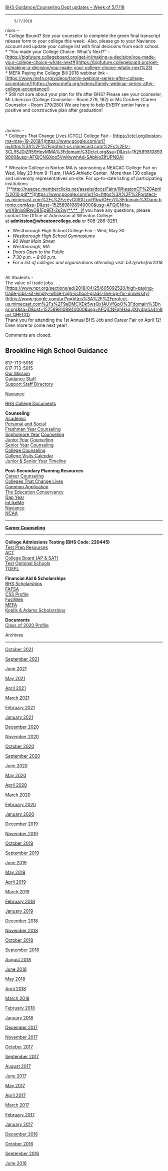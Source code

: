 [BHS Guidance/Counseling Dept updates – Week of 5/7/18](//bhs.brookline.k12.ma.us/guidance/bhs-guidancecounseling-dept-updates-week-of-5718)

			
-------------------------------------------------------------------------------------------------------------------------------------------------

		5/7/2018
	

niors –  
\* College Bound? See your counselor to complete the green final transcript release form to your college this week.  Also, please go to your Naviance  account and update your college list with final decisions from each school.  
\* “You made your College Choice: What's Next?” - [https://bigfuture.collegeboard.org/get-in/making-a-decision/you-made-your-college-choice-whats-next#](https://bigfuture.collegeboard.org/get-in/making-a-decision/you-made-your-college-choice-whats-next%23)  
\* MEFA Paying the College Bill 2018 webinar link - [https://www.mefa.org/videos/family-webinar-series-after-college-acceptance/](https://www.mefa.org/videos/family-webinar-series-after-college-acceptance/)  
\* Still not sure about your plan for life after BHS? Please see your counselor, Mr Libenzon (College Counselor – Room 279, 162) or Ms Cordner (Career Counselor – Room 279/280) We are here to help EVERY senior have a positive and constructive plan after graduation!  
 

​  
Juniors –  
\* Colleges That Change Lives (CTCL) College Fair - [https://ctcl.org/boston-ma-may-19-2018/](https://www.google.com/url?q=https%3A%2F%2Fprotect-us.mimecast.com%2Fs%2FIz-3CL95JDiZR59HqvMMA%3Fdomain%3Dctcl.org&sa=D&ust=1525898108939000&usg=AFQjCNGXoo5VwKwwhAd-SAbkioZIfUPNOA)  
   
\* Wheaton College in Norton MA is sponsoring a NEACAC College Fair on Wed, May 23 from 9-11 am, HAAS Athletic Center.  More than 130 college and university representatives on-site. For up-to-date listing of participating institutions - [**http://neacac.memberclicks.net/assets/docs/Fairs/WheatonCF%20April%2010.pdf**](https://www.google.com/url?q=https%3A%2F%2Fprotect-us.mimecast.com%2Fs%2FzreyC0RXLpc91kwtOFe7j%3Fdomain%3Dapp.bronto.com&sa=D&ust=1525898108940000&usg=AFQjCNHa-wirX8nix8lRwO81Ep9Ef-2s2w)**.**   If you have any questions, please contact the Office of Admission at Wheaton College at [**admission@wheatoncollege.edu**](mailto:admission@wheatoncollege.edu) or 508-286-8251.   
  

*   Westborough High School College Fair – Wed, May 30
*   _Westborough High School Gymnasiums_
*   _90 West Main Street_
*   _Westborough, MA_
*   _Doors Open to the Public_
*   _7:30 p.m. – 9:00 p.m._
*   _For a list of colleges and organizations attending visit: bit.ly/whsfair2018_

   
All Students -  
The value of trade jobs. - .[https://www.npr.org/sections/ed/2018/04/25/605092520/high-paying-trade-jobs-sit-empty-while-high-school-grads-line-up-for-university](https://www.google.com/url?q=https%3A%2F%2Fprotect-us.mimecast.com%2Fs%2F9eDMCXDk5wsQx1AUVfGpO%3Fdomain%3Dnpr.org&sa=D&ust=1525898108940000&usg=AFQjCNFqhHaqJjXIy4proa4rn8acLQHECQ)  
Thank you for attending the 1st Annual BHS Job and Career Fair on April 12! Even more to come next year!  

  

Comments are closed.

Brookline High School Guidance
------------------------------

617-713-5016  
617-713-5015  
[​Our Mission](/guidance-mission-statement.html)  
[Guidance Staff](/guidance-staff.html)  
[Support Staff Directory](/clinical-counseling--support-services.html)

[Naviance](https://student.naviance.com/brookline)

[BHS College Documents](https://drive.google.com/drive/folders/0B6If7_KxeX3jVnVkWDRmLWxUUUk?usp=sharing)

**Counseling**  
﻿[Academic](/academic-counseling.html)﻿  
[Personal and Social](/personal--social-counseling.html)  
[Freshman Year Counseling](/freshmen-year.html)  
﻿[Sophomore Year](/sophomore-year.html) [Counseling](/freshmen-year.html)﻿[](/sophomore-year.html)  
[Junior Year](/junior-year.html) [Counseling](/freshmen-year.html)  
[Senior Year](/senior-year.html) [Counseling](/freshmen-year.html)  
[College Counseling](/college-counseling.html)  
[College Visits Calendar](/calendars.html)  
[Junior & Senior Year Timeline](/junior--senior-year-timeline.html)

**Post-Secondary Planning Resources**  
[Career Counseling](/career-counseling1.html)  
[​Colleges That Change Lives](http://ctcl.org)  
[Common Application](http://www.commonapp.org/)  
[The Education Conservancy](http://www.educationconservancy.org)  
﻿[Gap Year](/gap-year.html)  
﻿[InLikeMe](http://inlikeme.com)  
[Naviance](/naviance.html)  
[NCAA](http://web3.ncaa.org/ECWR2/NCAA_EMS/NCAA.jsp)

* * *

**[Career Counseling](/career-counseling1.html)**

* * *

**College Admissions Testing (BHS Code: 220445)**  
[Test Prep Resources](/test-prep-resources.html)  
[ACT](http://actstudent.org)  
[College Board (AP & SAT)](http://collegeboard.org)  
[Test](http://fairtest.org) [Optional Schools](http://fairtest.org)  
[TOEFL](http://www.ets.org/toefl)

**Financial Aid & Scholarships**  
﻿[BHS Scholarships](/scholarship-information.html)﻿  
[FAFSA](https://fafsa.ed.gov/)  
[CSS Profile](http://css.collegeboard.org/)  
[FastWeb](http://fastweb.com)  
[MEFA](http://www.mefa.org/)  
[Koplik & Adams Scholarships](http://www.doe.mass.edu/scholarships/mastery/Koplik-Adams-compare.html)

**Documents**  
[​Class of 2020 Profile](/uploads/8/0/1/5/801512/bhs_school_profile_2020_.pdf)  

Archives  

-----------

[October 2021](/guidance/archives/10-2021)
		  
[September 2021](/guidance/archives/09-2021)
		  
[June 2021](/guidance/archives/06-2021)
		  
[May 2021](/guidance/archives/05-2021)
		  
[April 2021](/guidance/archives/04-2021)
		  
[March 2021](/guidance/archives/03-2021)
		  
[February 2021](/guidance/archives/02-2021)
		  
[January 2021](/guidance/archives/01-2021)
		  
[December 2020](/guidance/archives/12-2020)
		  
[November 2020](/guidance/archives/11-2020)
		  
[October 2020](/guidance/archives/10-2020)
		  
[September 2020](/guidance/archives/09-2020)
		  
[June 2020](/guidance/archives/06-2020)
		  
[May 2020](/guidance/archives/05-2020)
		  
[April 2020](/guidance/archives/04-2020)
		  
[March 2020](/guidance/archives/03-2020)
		  
[February 2020](/guidance/archives/02-2020)
		  
[January 2020](/guidance/archives/01-2020)
		  
[December 2019](/guidance/archives/12-2019)
		  
[November 2019](/guidance/archives/11-2019)
		  
[October 2019](/guidance/archives/10-2019)
		  
[September 2019](/guidance/archives/09-2019)
		  
[June 2019](/guidance/archives/06-2019)
		  
[May 2019](/guidance/archives/05-2019)
		  
[April 2019](/guidance/archives/04-2019)
		  
[March 2019](/guidance/archives/03-2019)
		  
[February 2019](/guidance/archives/02-2019)
		  
[January 2019](/guidance/archives/01-2019)
		  
[December 2018](/guidance/archives/12-2018)
		  
[November 2018](/guidance/archives/11-2018)
		  
[October 2018](/guidance/archives/10-2018)
		  
[September 2018](/guidance/archives/09-2018)
		  
[August 2018](/guidance/archives/08-2018)
		  
[June 2018](/guidance/archives/06-2018)
		  
[May 2018](/guidance/archives/05-2018)
		  
[April 2018](/guidance/archives/04-2018)
		  
[March 2018](/guidance/archives/03-2018)
		  
[February 2018](/guidance/archives/02-2018)
		  
[January 2018](/guidance/archives/01-2018)
		  
[December 2017](/guidance/archives/12-2017)
		  
[November 2017](/guidance/archives/11-2017)
		  
[October 2017](/guidance/archives/10-2017)
		  
[September 2017](/guidance/archives/09-2017)
		  
[August 2017](/guidance/archives/08-2017)
		  
[June 2017](/guidance/archives/06-2017)
		  
[May 2017](/guidance/archives/05-2017)
		  
[April 2017](/guidance/archives/04-2017)
		  
[March 2017](/guidance/archives/03-2017)
		  
[February 2017](/guidance/archives/02-2017)
		  
[January 2017](/guidance/archives/01-2017)
		  
[December 2016](/guidance/archives/12-2016)
		  
[October 2016](/guidance/archives/10-2016)
		  
[September 2016](/guidance/archives/09-2016)
		  
[June 2016](/guidance/archives/06-2016)